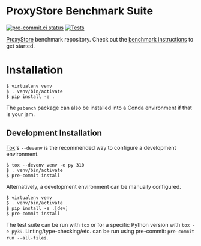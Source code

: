 # ProxyStore Benchmark Suite

[![pre-commit.ci status](https://results.pre-commit.ci/badge/github/proxystore/proxystore-benchmarks/main.svg)](https://results.pre-commit.ci/latest/github/proxystore/proxystore-benchmarks/main)
[![Tests](https://github.com/proxystore/proxystore-benchmarks/actions/workflows/tests.yml/badge.svg)](https://github.com/proxystore/proxystore-benchmarks/actions)

[ProxyStore](https://github.com/proxystore/proxystore) benchmark repository.
Check out the [benchmark instructions](docs/) to get started.

# Installation

```
$ virtualenv venv
$ . venv/bin/activate
$ pip install -e .
```
The `psbench` package can also be installed into a Conda environment if that
is your jam.

## Development Installation

[Tox](https://tox.wiki/en/3.0.0/index.html)'s `--devenv` is the recommended
way to configure a development environment.
```
$ tox --devenv venv -e py 310
$ . venv/bin/activate
$ pre-commit install
```

Alternatively, a development environment can be manually configured.
```
$ virtualenv venv
$ . venv/bin/activate
$ pip install -e .[dev]
$ pre-commit install
```

The test suite can be run with `tox` or for a specific Python version with
`tox -e py39`. Linting/type-checking/etc. can be run using pre-commit:
`pre-commit run --all-files`.
